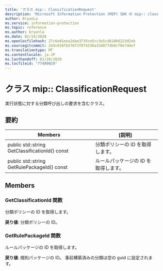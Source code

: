 ```yaml
---
title: 'クラス mip:: ClassificationRequest'
description: 'Microsoft Information Protection (MIP) SDK の mip:: classificationrequest クラスについて説明します。'
author: BryanLa
ms.service: information-protection
ms.topic: reference
ms.author: bryanla
ms.date: 02/14/2020
ms.openlocfilehash: 27c6e01eea2dae3735ce5cc3e5cd618b6223d2eb
ms.sourcegitcommit: 2d3c638fb576f3f074330a33d077db0cf0e7d4e7
ms.translationtype: MT
ms.contentlocale: ja-JP
ms.lasthandoff: 02/20/2020
ms.locfileid: "77489029"
---
```

# <a name="class-mipclassificationrequest"></a>クラス mip:: ClassificationRequest 
実行状態に対する分類呼び出しの要求を含むクラス。
  
## <a name="summary"></a>要約
 Members                        | [説明]                                
--------------------------------|---------------------------------------------
public std::string GetClassificationId() const  |  分類ポリシーの ID を取得します。
public std::string GetRulePackageId() const  |  ルールパッケージの ID を取得します。
  
## <a name="members"></a>Members
  
### <a name="getclassificationid-function"></a>GetClassificationId 関数
分類ポリシーの ID を取得します。

  
**戻り値**: 分類ポリシーの ID。
  
### <a name="getrulepackageid-function"></a>GetRulePackageId 関数
ルールパッケージの ID を取得します。

  
**戻り値**: 規則パッケージの ID。 事前構築済みの分類は空の guid に設定されます。